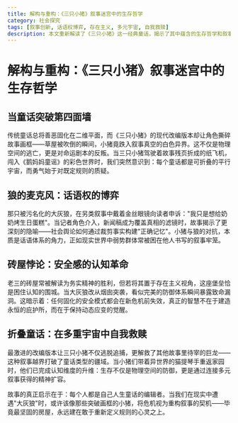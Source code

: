 ```yaml
---
title: 解构与重构：《三只小猪》叙事迷宫中的生存哲学
category: 社会探究
tags: [叙事创新, 话语权博弈, 存在主义, 多元宇宙, 自我救赎]
description: 本文重新解读了《三只小猪》这一经典童话，揭示了其中蕴含的生存哲学和叙事创新。文章通过角色突破第四面墙、大灰狼的话语权申诉以及砖屋的安全感悖论，探讨了对既定规则的质疑和社会舆论的影响。进一步分析指出，真正的智慧在于保持动态应变的能力，而非依赖固化的安全模式。最终强调，每个人都可以成为自己人生故事的编辑者，在面对危机时重构叙事，实现自我救赎。这启示我们在现实生活中应勇于挑战和重新定义规则，构建更加灵活和富有弹性的生存策略。
---
```

# 解构与重构：《三只小猪》叙事迷宫中的生存哲学  

## 当童话突破第四面墙  
传统童话总将善恶固化在二维平面，而《三只小猪》的现代改编版本却让角色撕碎故事画框——草屋被吹倒的瞬间，小猪竟跌入叙事真空的白色异界。这不仅是物理空间的逃亡，更是对命运剧本的反叛。当三只小猪驾驶着故事残页折成的纸飞机，闯入《鹅妈妈童谣》的彩色世界时，我们突然意识到：每个童话都是可折叠的平行宇宙，而勇气始于对既定规则的质疑。

## 狼的麦克风：话语权的博弈  
那只被污名化的大灰狼，在另类叙事中戴着金丝眼镜向读者申诉："我只是想给奶奶烤生日蛋糕"。当记者角色介入，新闻稿成为覆盖真相的滤镜时，故事揭示了更深刻的隐喻——社会舆论如何通过裁剪事实构建"正确记忆"。小猪与狼的对抗，本质是话语体系的角力，正如现实世界中弱势群体常被困在他人书写的叙事牢笼。

## 砖屋悖论：安全感的认知革命  
老三的砖屋常被解读为务实精神的胜利，但若将其置于存在主义视角，这座堡垒恰是困住认知的围城。当大灰狼改从烟囱突袭，看似完美的防御体系瞬间暴露致命漏洞。这暗示着：任何固化的安全模式都会在新危机前失效，真正的智慧不在于建造永恒的庇护所，而在于保持动态应变的觉醒。

## 折叠童话：在多重宇宙中自我救赎  
最激进的改编版本让三只小猪不仅逃脱追捕，更解救了其他故事里待宰的巨龙——这种叙事越界打破了童话类型的疆域。当小猪们带着异世界的猫提琴手重返家园时，他们已完成认知维度的升维：生存不仅是物理空间的防御，更是通过连接多元叙事获得的精神扩容。

故事的真正启示在于：每个人都是自己人生童话的编辑者。当我们在现实中遭遇"大灰狼"时，或许该像那些突破画框的小猪，将危机视为重构叙事的契机——毕竟最坚固的房屋，永远建在敢于重新定义规则的心灵之上。
